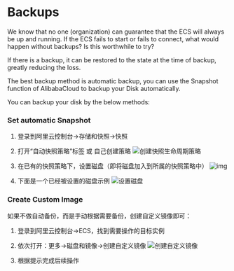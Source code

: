 # Backups

We know that no one (organization) can guarantee that the ECS will always be up and running. If the ECS fails to start or fails to connect, what would happen without backups? Is this worthwhile to try?

If there is a backup, it can be restored to the state at the time of backup, greatly reducing the loss.

The best backup method is automatic backup, you can use the Snapshot function of AlibabaCloud to backup your Disk automatically.  

You can backup your disk by the below methods:  


### Set automatic Snapshot

1. 登录到阿里云控制台->存储和快照->快照

2. 打开“自动快照策略”标签 或 自己创建策略
    ![创建快照生命周期策略](https://libs.websoft9.com/Websoft9/DocsPicture/en/aliyun/aliyun-snapshotstart-websoft9.png)

3. 在已有的快照策略下，设置磁盘（即将磁盘加入到所属的快照策略中）
   ![img](https://libs.websoft9.com/Websoft9/DocsPicture/en/aliyun/aliyun-snapshotconf-websoft9.png)

4. 下面是一个已经被设置的磁盘示例
    ![设置磁盘](https://libs.websoft9.com/Websoft9/DocsPicture/en/aliyun/aliyun-snapshotsetdisk-websoft9.png)

### Create Custom Image

如果不做自动备份，而是手动根据需要备份，创建自定义镜像即可：

1. 登录到阿里云控制台->ECS，找到需要操作的目标实例

2. 依次打开：更多->磁盘和镜像->创建自定义镜像
   ![创建自定义镜像](https://libs.websoft9.com/Websoft9/DocsPicture/en/aliyun/aliyun-createimage-websoft9.png)

3. 根据提示完成后续操作